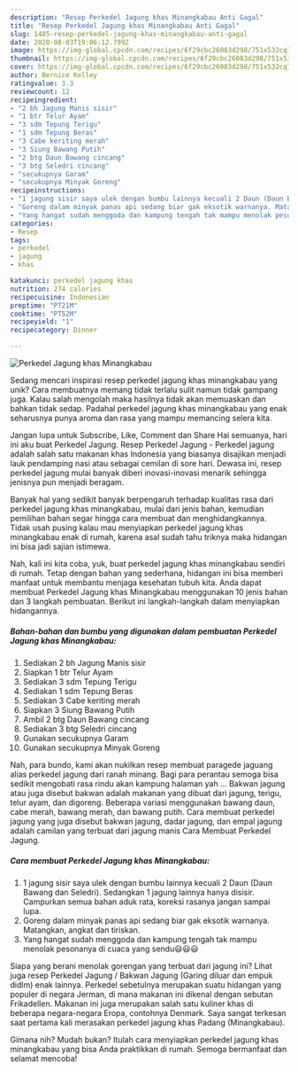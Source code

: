 ```yaml
---
description: "Resep Perkedel Jagung khas Minangkabau Anti Gagal"
title: "Resep Perkedel Jagung khas Minangkabau Anti Gagal"
slug: 1485-resep-perkedel-jagung-khas-minangkabau-anti-gagal
date: 2020-08-03T19:06:12.799Z
image: https://img-global.cpcdn.com/recipes/6f29cbc26083d298/751x532cq70/perkedel-jagung-khas-minangkabau-foto-resep-utama.jpg
thumbnail: https://img-global.cpcdn.com/recipes/6f29cbc26083d298/751x532cq70/perkedel-jagung-khas-minangkabau-foto-resep-utama.jpg
cover: https://img-global.cpcdn.com/recipes/6f29cbc26083d298/751x532cq70/perkedel-jagung-khas-minangkabau-foto-resep-utama.jpg
author: Bernice Kelley
ratingvalue: 3.3
reviewcount: 12
recipeingredient:
- "2 bh Jagung Manis sisir"
- "1 btr Telur Ayam"
- "3 sdm Tepung Terigu"
- "1 sdm Tepung Beras"
- "3 Cabe keriting merah"
- "3 Siung Bawang Putih"
- "2 btg Daun Bawang cincang"
- "3 btg Seledri cincang"
- "secukupnya Garam"
- "secukupnya Minyak Goreng"
recipeinstructions:
- "1 jagung sisir saya ulek dengan bumbu lainnya kecuali 2 Daun (Daun Bawang dan Seledri). Sedangkan 1 jagung lainnya hanya disisir. Campurkan semua bahan aduk rata, koreksi rasanya jangan sampai lupa."
- "Goreng dalam minyak panas api sedang biar gak eksotik warnanya. Matangkan, angkat dan tiriskan."
- "Yang hangat sudah menggoda dan kampung tengah tak mampu menolak pesonanya di cuaca yang sendu😃😃😃"
categories:
- Resep
tags:
- perkedel
- jagung
- khas

katakunci: perkedel jagung khas 
nutrition: 274 calories
recipecuisine: Indonesian
preptime: "PT21M"
cooktime: "PT52M"
recipeyield: "1"
recipecategory: Dinner

---
```



![Perkedel Jagung khas Minangkabau](https://img-global.cpcdn.com/recipes/6f29cbc26083d298/751x532cq70/perkedel-jagung-khas-minangkabau-foto-resep-utama.jpg)

Sedang mencari inspirasi resep perkedel jagung khas minangkabau yang unik? Cara membuatnya memang tidak terlalu sulit namun tidak gampang juga. Kalau salah mengolah maka hasilnya tidak akan memuaskan dan bahkan tidak sedap. Padahal perkedel jagung khas minangkabau yang enak seharusnya punya aroma dan rasa yang mampu memancing selera kita.

Jangan lupa untuk Subscribe, Like, Comment dan Share Hai semuanya, hari ini aku buat Perkedel Jagung. Resep Perkedel Jagung - Perkedel jagung adalah salah satu makanan khas Indonesia yang biasanya disajikan menjadi lauk pendamping nasi atau sebagai cemilan di sore hari. Dewasa ini, resep perkedel jagung mulai banyak diberi inovasi-inovasi menarik sehingga jenisnya pun menjadi beragam.

Banyak hal yang sedikit banyak berpengaruh terhadap kualitas rasa dari perkedel jagung khas minangkabau, mulai dari jenis bahan, kemudian pemilihan bahan segar hingga cara membuat dan menghidangkannya. Tidak usah pusing kalau mau menyiapkan perkedel jagung khas minangkabau enak di rumah, karena asal sudah tahu triknya maka hidangan ini bisa jadi sajian istimewa.


Nah, kali ini kita coba, yuk, buat perkedel jagung khas minangkabau sendiri di rumah. Tetap dengan bahan yang sederhana, hidangan ini bisa memberi manfaat untuk membantu menjaga kesehatan tubuh kita. Anda dapat membuat Perkedel Jagung khas Minangkabau menggunakan 10 jenis bahan dan 3 langkah pembuatan. Berikut ini langkah-langkah dalam menyiapkan hidangannya.

<!--inarticleads1-->

##### Bahan-bahan dan bumbu yang digunakan dalam pembuatan Perkedel Jagung khas Minangkabau:

1. Sediakan 2 bh Jagung Manis sisir
1. Siapkan 1 btr Telur Ayam
1. Sediakan 3 sdm Tepung Terigu
1. Sediakan 1 sdm Tepung Beras
1. Sediakan 3 Cabe keriting merah
1. Siapkan 3 Siung Bawang Putih
1. Ambil 2 btg Daun Bawang cincang
1. Sediakan 3 btg Seledri cincang
1. Gunakan secukupnya Garam
1. Gunakan secukupnya Minyak Goreng


Nah, para bundo, kami akan nukilkan resep membuat paragede jaguang alias perkedel jagung dari ranah minang. Bagi para perantau semoga bisa sedikit mengobati rasa rindu akan kampung halaman yah … Bakwan jagung atau juga disebut bakwan adalah makanan yang dibuat dari jagung, terigu, telur ayam, dan digoreng. Beberapa variasi menggunakan bawang daun, cabe merah, bawang merah, dan bawang putih. Cara membuat perkedel jagung yang juga disebut bakwan jagung, dadar jagung, dan empal jagung adalah camilan yang terbuat dari jagung manis Cara Membuat Perkedel Jagung. 

<!--inarticleads2-->

##### Cara membuat Perkedel Jagung khas Minangkabau:

1. 1 jagung sisir saya ulek dengan bumbu lainnya kecuali 2 Daun (Daun Bawang dan Seledri). Sedangkan 1 jagung lainnya hanya disisir. Campurkan semua bahan aduk rata, koreksi rasanya jangan sampai lupa.
1. Goreng dalam minyak panas api sedang biar gak eksotik warnanya. Matangkan, angkat dan tiriskan.
1. Yang hangat sudah menggoda dan kampung tengah tak mampu menolak pesonanya di cuaca yang sendu😃😃😃


Siapa yang berani menolak gorengan yang terbuat dari jagung ini? Lihat juga resep Perkedel Jagung / Bakwan Jagung (Garing diluar dan empuk didlm) enak lainnya. Perkedel sebetulnya merupakan suatu hidangan yang populer di negara Jerman, di mana makanan ini dikenal dengan sebutan Frikadellen. Makanan ini juga merupakan salah satu kuliner khas di beberapa negara-negara Eropa, contohnya Denmark. Saya sangat terkesan saat pertama kali merasakan perkedel jagung khas Padang (Minangkabau). 

Gimana nih? Mudah bukan? Itulah cara menyiapkan perkedel jagung khas minangkabau yang bisa Anda praktikkan di rumah. Semoga bermanfaat dan selamat mencoba!
